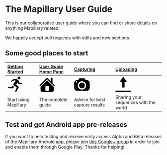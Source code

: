 # The Mapillary User Guide

This is our collaborative user guide where you can find or share details on anything Mapillary related.

We happily accept pull requests with edits and new sections. 

## Some good places to start
|[Getting Started](https://github.com/mapillary/UserGuide/wiki/GettingStarted)|[User Guide Home Page](https://github.com/mapillary/UserGuide/wiki/Home_Page)|[Capturing](https://github.com/mapillary/UserGuide/wiki/Capturing)|[Uploading](https://github.com/mapillary/UserGuide/wiki/Uploading)|
|:----|:----|:----|:----|
|![Getting Started](icons/Getting_Started.png)|![User Guide Homepage](icons/User_Guide_Homepage.png)|![Capturing](icons/Capturing.png)|![Uploading](/icons/Uploading.png)|
|Start using Mapillary|The complete guide|Advice for best capture results|Sharing your sequences with the world|

## Test and get Android app pre-releases

If you want to help testing and receive early access Alpha and Beta releases of the Mapillary Android app, please join <a href ="https://plus.google.com/communities/104427435312937590517" target=_blank>this Google+ group</a> in order to join and enable them through Google Play. Thanks for helping!
